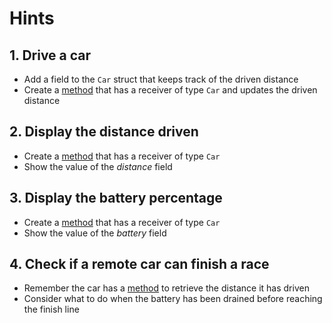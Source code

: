 # Hints

## 1. Drive a car

- Add a field to the `Car` struct that keeps track of the driven distance
- Create a [method][method] that has a receiver of type `Car` and updates the driven distance

## 2. Display the distance driven

- Create a [method][method] that has a receiver of type `Car`
- Show the value of the _distance_ field

## 3. Display the battery percentage

- Create a [method][method] that has a receiver of type `Car`
- Show the value of the _battery_ field

## 4. Check if a remote car can finish a race

- Remember the car has a [method][method] to retrieve the distance it has driven
- Consider what to do when the battery has been drained before reaching the finish line

[method]: https://tour.golang.org/methods/1
